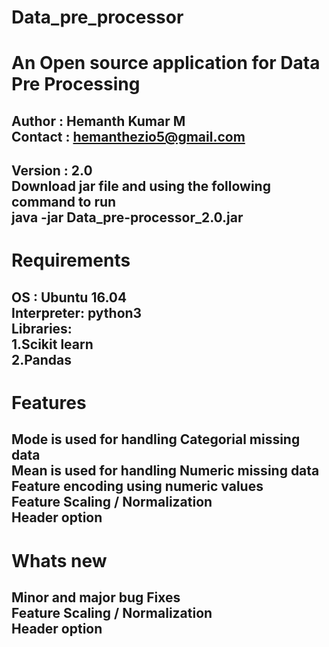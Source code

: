 Data_pre_processor
================== 
An Open source application for Data Pre Processing
================================================== 
Author : Hemanth Kumar M  
Contact : hemanthezio5@gmail.com  
----------------------------------
Version : 2.0   
Download jar file and using the following command to run      
java -jar Data_pre-processor_2.0.jar   
------------------------------------  

Requirements
=================  
OS : Ubuntu 16.04  
Interpreter: python3  
Libraries:  
1.Scikit learn  
2.Pandas  
--------------------------  
Features  
========
Mode is used for handling Categorial missing data   
Mean is used for handling Numeric missing data     
Feature encoding using numeric values   
Feature Scaling / Normalization  
Header option  
--------------------------------------  
Whats new    
========= 
Minor and major bug Fixes  
Feature Scaling / Normalization  
Header option  
-------------------------------------
